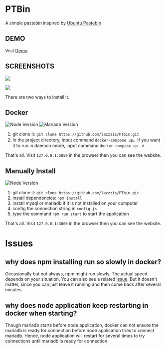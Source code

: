 # PTBin

A simple pastebin inspired by [Ubuntu Pastebin](http://pastebin.ubuntu.com/)

## DEMO

Visit [Demo](http://acm.cjlu.edu.cn/gist)

## SCREENSHOTS

![](https://c1.staticflickr.com/5/4219/34805329622_e7d0fc7795_k.jpg)

![](https://c1.staticflickr.com/5/4225/34805330852_a8dff6bfff_k.jpg)

There are two ways to install it.

## Docker

![Node Version](https://img.shields.io/badge/node-7.10-brightgreen.svg?style=flat-square) ![Mariadb Version](https://img.shields.io/badge/mariadb-10.3-brightgreen.svg?style=flat-square)

1. git clone it: `git clone https://github.com/lazzzis/PTbin.git`
2. In the project directory, input command `docker-compose up`。If you want it to run in daemon mode, input command `docker-compose up -d`.

That's all. Visit `127.0.0.1:5050` in the browser then you can see the website.

## Manually Install

![Node Version](https://img.shields.io/badge/node->%3D7.6.0-brightgreen.svg?style=flat-square)

1. git clone it: `git clone https://github.com/lazzzis/PTbin.git`
2. install dependencies: `npm install`
3. install mysql or mariadb if it is not installed on your computer
4. config the connection string in `config.js`
5. type the command `npm run start` to start the application

That's all. Visit `127.0.0.1:3000` in the browser then you can see the website.

# Issues

## why does npm installing run so slowly in docker?

Occasionally but not always, npm might run slowly. The actual speed depends on your situation. You can also see a related [issue](https://github.com/npm/npm/issues/8836). But it doesn't matter, since you can just leave it running and then come back after several minutes.

## why does node application keep restarting in docker when starting?

Though mariadb starts before node application, docker can not ensure the mariadb is ready for connection before node application tries to connect mariadb. Hence, node application will restart for several times to try connections until mariadb is ready for connection.
